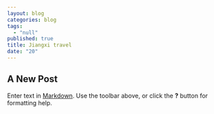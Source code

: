 ```yaml
---
layout: blog
categories: blog
tags: 
  - "null"
published: true
title: Jiangxi travel
date: "20"
---
```



## A New Post

Enter text in [Markdown](http://daringfireball.net/projects/markdown/). Use the toolbar above, or click the **?** button for formatting help.
